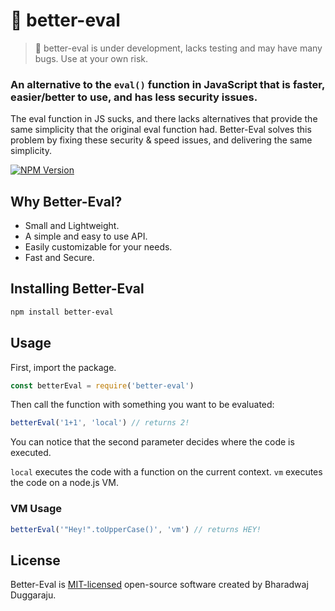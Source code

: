# 🔧 better-eval

> 🚩 better-eval is under development, lacks testing and may have many bugs. Use at your own risk.

### An alternative to the ```eval()``` function in JavaScript that is faster, easier/better to use, and has less security issues.

The eval function in JS sucks, and there lacks alternatives that provide the same simplicity that the original eval function had. Better-Eval solves this problem by fixing these security & speed issues, and delivering the same simplicity. 

[![NPM Version](https://img.shields.io/npm/v/better-eval?style=flat-square&color=FF524C&labelColor=000)](https://www.npmjs.com/package/million) 
 

## Why Better-Eval?

- Small and Lightweight.
- A simple and easy to use API.
- Easily customizable for your needs.
- Fast and Secure.

## Installing Better-Eval

```sh
npm install better-eval
```

## Usage

First, import the package.
```js
const betterEval = require('better-eval')
```

Then call the function with something you want to be evaluated:
```js
betterEval('1+1', 'local') // returns 2!
```

You can notice that the second parameter decides where the code is executed.

```local``` executes the code with a function on the current context.
```vm``` executes the code on a node.js VM.

### VM Usage
```js
betterEval('"Hey!".toUpperCase()', 'vm') // returns HEY!
```

## License

Better-Eval is [MIT-licensed](LICENSE) open-source software created by Bharadwaj Duggaraju.